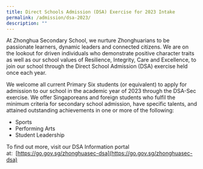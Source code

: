 ```yaml
---
title: Direct Schools Admission (DSA) Exercise for 2023 Intake
permalink: /admission/dsa-2023/
description: ""
---
```

At Zhonghua Secondary School, we nurture Zhonghuarians to be passionate learners, dynamic leaders and connected citizens. We are on the lookout for driven individuals who demonstrate positive character traits as well as our school values of Resilience, Integrity, Care and Excellence, to join our school through the Direct School Admission (DSA) exercise held once each year.  

We welcome all current Primary Six students (or equivalent) to apply for admission to our school in the academic year of 2023 through the DSA-Sec exercise. We offer Singaporeans and foreign students who fulfil the minimum criteria for secondary school admission, have specific talents, and attained outstanding achievements in one or more of the following:

*   Sports
*   Performing Arts
*   Student Leadership 

To find out more, visit our DSA Information portal at:  [https://go.gov.sg/zhonghuasec-dsa](https://go.gov.sg/zhonghuasec-dsa)